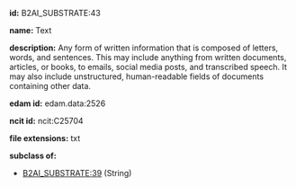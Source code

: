 **id:** B2AI_SUBSTRATE:43

**name:** Text

**description:** Any form of written information that is composed of letters, words, and sentences. This may include anything from written documents, articles, or books, to emails, social media posts, and transcribed speech. It may also include unstructured, human-readable fields of documents containing other data.

**edam id:** edam.data:2526

**ncit id:** ncit:C25704

**file extensions:** txt

**subclass of:**

- [B2AI_SUBSTRATE:39](../substrates/string.markdown) (String)
